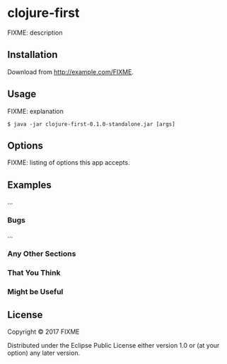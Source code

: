 # clojure-first

FIXME: description

## Installation

Download from http://example.com/FIXME.

## Usage

FIXME: explanation

    $ java -jar clojure-first-0.1.0-standalone.jar [args]

## Options

FIXME: listing of options this app accepts.

## Examples

...

### Bugs

...

### Any Other Sections
### That You Think
### Might be Useful

## License

Copyright © 2017 FIXME

Distributed under the Eclipse Public License either version 1.0 or (at
your option) any later version.
